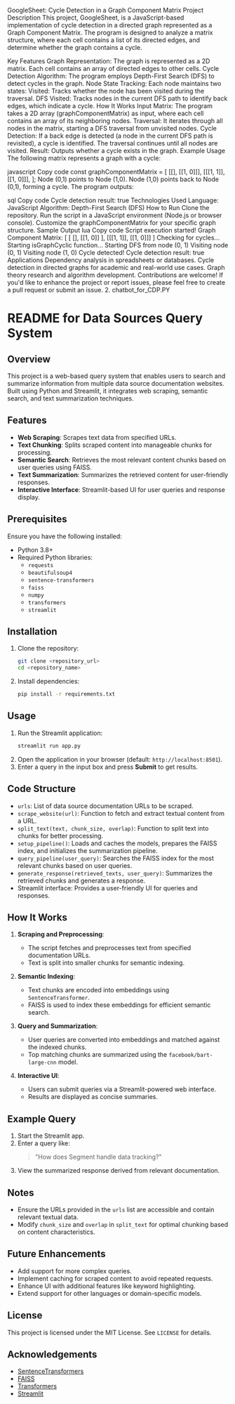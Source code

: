 GoogleSheet: Cycle Detection in a Graph Component Matrix
Project Description
This project, GoogleSheet, is a JavaScript-based implementation of cycle detection in a directed graph represented as a Graph Component Matrix. The program is designed to analyze a matrix structure, where each cell contains a list of its directed edges, and determine whether the graph contains a cycle.

Key Features
Graph Representation: The graph is represented as a 2D matrix. Each cell contains an array of directed edges to other cells.
Cycle Detection Algorithm: The program employs Depth-First Search (DFS) to detect cycles in the graph.
Node State Tracking: Each node maintains two states:
Visited: Tracks whether the node has been visited during the traversal.
DFS Visited: Tracks nodes in the current DFS path to identify back edges, which indicate a cycle.
How It Works
Input Matrix: The program takes a 2D array (graphComponentMatrix) as input, where each cell contains an array of its neighboring nodes.
Traversal: It iterates through all nodes in the matrix, starting a DFS traversal from unvisited nodes.
Cycle Detection:
If a back edge is detected (a node in the current DFS path is revisited), a cycle is identified.
The traversal continues until all nodes are visited.
Result: Outputs whether a cycle exists in the graph.
Example Usage
The following matrix represents a graph with a cycle:

javascript
Copy code
const graphComponentMatrix = [
  [[], [[1, 0]]],
  [[[1, 1]], [[1, 0]]],
];
Node (0,1) points to Node (1,0).
Node (1,0) points back to Node (0,1), forming a cycle.
The program outputs:

sql
Copy code
Cycle detection result: true
Technologies Used
Language: JavaScript
Algorithm: Depth-First Search (DFS)
How to Run
Clone the repository.
Run the script in a JavaScript environment (Node.js or browser console).
Customize the graphComponentMatrix for your specific graph structure.
Sample Output
lua
Copy code
Script execution started!
Graph Component Matrix: [ [ [], [[1, 0]] ], [[[1, 1]], [[1, 0]]] ]
Checking for cycles...
Starting isGraphCyclic function...
Starting DFS from node (0, 1)
Visiting node (0, 1)
Visiting node (1, 0)
Cycle detected!
Cycle detection result: true
Applications
Dependency analysis in spreadsheets or databases.
Cycle detection in directed graphs for academic and real-world use cases.
Graph theory research and algorithm development.
Contributions are welcome! If you'd like to enhance the project or report issues, please feel free to create a pull request or submit an issue.
2. chatbot_for_CDP.PY
# README for Data Sources Query System

## Overview
This project is a web-based query system that enables users to search and summarize information from multiple data source documentation websites. Built using Python and Streamlit, it integrates web scraping, semantic search, and text summarization techniques.

## Features
- **Web Scraping**: Scrapes text data from specified URLs.
- **Text Chunking**: Splits scraped content into manageable chunks for processing.
- **Semantic Search**: Retrieves the most relevant content chunks based on user queries using FAISS.
- **Text Summarization**: Summarizes the retrieved content for user-friendly responses.
- **Interactive Interface**: Streamlit-based UI for user queries and response display.

## Prerequisites
Ensure you have the following installed:
- Python 3.8+
- Required Python libraries:
  - `requests`
  - `beautifulsoup4`
  - `sentence-transformers`
  - `faiss`
  - `numpy`
  - `transformers`
  - `streamlit`

## Installation
1. Clone the repository:
   ```bash
   git clone <repository_url>
   cd <repository_name>
   ```
2. Install dependencies:
   ```bash
   pip install -r requirements.txt
   ```

## Usage
1. Run the Streamlit application:
   ```bash
   streamlit run app.py
   ```
2. Open the application in your browser (default: `http://localhost:8501`).
3. Enter a query in the input box and press **Submit** to get results.

## Code Structure
- `urls`: List of data source documentation URLs to be scraped.
- `scrape_website(url)`: Function to fetch and extract textual content from a URL.
- `split_text(text, chunk_size, overlap)`: Function to split text into chunks for better processing.
- `setup_pipeline()`: Loads and caches the models, prepares the FAISS index, and initializes the summarization pipeline.
- `query_pipeline(user_query)`: Searches the FAISS index for the most relevant chunks based on user queries.
- `generate_response(retrieved_texts, user_query)`: Summarizes the retrieved chunks and generates a response.
- Streamlit interface: Provides a user-friendly UI for queries and responses.

## How It Works
1. **Scraping and Preprocessing**:
   - The script fetches and preprocesses text from specified documentation URLs.
   - Text is split into smaller chunks for semantic indexing.

2. **Semantic Indexing**:
   - Text chunks are encoded into embeddings using `SentenceTransformer`.
   - FAISS is used to index these embeddings for efficient semantic search.

3. **Query and Summarization**:
   - User queries are converted into embeddings and matched against the indexed chunks.
   - Top matching chunks are summarized using the `facebook/bart-large-cnn` model.

4. **Interactive UI**:
   - Users can submit queries via a Streamlit-powered web interface.
   - Results are displayed as concise summaries.

## Example Query
1. Start the Streamlit app.
2. Enter a query like:
   > "How does Segment handle data tracking?"
3. View the summarized response derived from relevant documentation.

## Notes
- Ensure the URLs provided in the `urls` list are accessible and contain relevant textual data.
- Modify `chunk_size` and `overlap` in `split_text` for optimal chunking based on content characteristics.

## Future Enhancements
- Add support for more complex queries.
- Implement caching for scraped content to avoid repeated requests.
- Enhance UI with additional features like keyword highlighting.
- Extend support for other languages or domain-specific models.

## License
This project is licensed under the MIT License. See `LICENSE` for details.

## Acknowledgements
- [SentenceTransformers](https://www.sbert.net/)
- [FAISS](https://github.com/facebookresearch/faiss)
- [Transformers](https://huggingface.co/transformers)
- [Streamlit](https://streamlit.io/)
